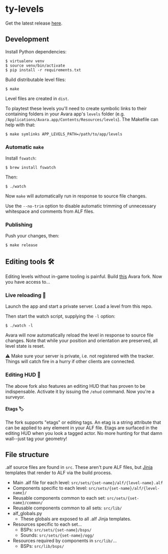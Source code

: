 # ty-levels

Get the latest release [here](https://github.com/skedastik/ty-levels/releases/latest).

## Development

Install Python dependencies:

    $ virtualenv venv
    $ source venv/bin/activate
    $ pip install -r requirements.txt

Build distributable level files:

    $ make

Level files are created in `dist`.

To playtest these levels you'll need to create symbolic links to their containing folders in your Avara app's `levels` folder (e.g. `/Applications/Avara.app/Contents/Resources/levels`). The Makefile can help with that:

    $ make symlinks APP_LEVELS_PATH=/path/to/app/levels

### Automatic `make`

Install `fswatch`:

    $ brew install fswatch

 Then:

    $ ./watch

Now `make` will automatically run in response to source file changes.

Use the `--no-trim` option to disable automatic trimming of unnecessary whitespace and comments from ALF files.

### Publishing

Push your changes, then:

    $ make release

## Editing tools 🛠️

Editing levels without in-game tooling is painful. Build [this](https://github.com/skedastik/Avara/tree/editor-tools) Avara fork. Now you have access to...

### Live reloading 🎥

Launch the app and start a private server. Load a level from this repo.

Then start the watch script, supplying the `-l` option:

    $ ./watch -l

Avara will now automatically reload the level in response to source file changes. Note that while your position and orientation are preserved, all level state is reset.

⚠️ Make sure your server is private, i.e. not registered with the tracker. Things will catch fire in a hurry if other clients are connected.

### Editing HUD 🥽

The above fork also features an editing HUD that has proven to be indispensable. Activate it by issuing the `/ehud` command. Now you're a surveyor.

#### Etags 🏷️

The fork supports "etags" or editing tags. An etag is a string attribute that can be applied to any element in your ALF file. Etags are surfaced in the editing HUD when you look a tagged actor. No more hunting for that damn wall--just tag your geometry!

## File structure

.alf source files are found in `src`. These aren't pure ALF files, but [Jinja](https://jinja.palletsprojects.com) templates that render to ALF via the build process.

- Main .alf file for each level: `src/sets/{set-name}/alf/{level-name}.alf`
- Components specific to each level: `src/sets/{set-name}/alf/{level-name}/`
- Reusable components common to each set: `src/sets/{set-name}/common/`
- Reusable components common to all sets: `src/lib/`
- alf_globals.py
    - These globals are exposed to all .alf Jinja templates.
- Resources specific to each set...
    - BSPs: `src/sets/{set-name}/bsps/`
    - Sounds: `src/sets/{set-name}/ogg/`
- Resources required by components in `src/lib/`...
    - BSPs: `src/lib/bsps/`
